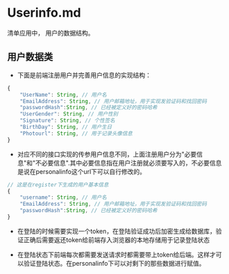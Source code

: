 # Userinfo.md

清单应用中， 用户的数据结构。

## 用户数据类

- 下面是前端注册用户并完善用户信息的实现结构：

```javascript
{
    "UserName": String, // 用户名
    "EmailAddress": String, // 用户邮箱地址，用于实现发验证码和找回密码
    "passwordHash":String, // 已经被定义好的密码哈希
    "UserGender": String, // 用户性别
    "Signature": String, // 个性签名
    "BirthDay": String, // 用户生日
    "Photourl": String, // 用于记录头像信息
}
```

- 对应不同的接口实现的传参用户信息不同，上面注册用户分为"必要信息"和"不必要信息".其中必要信息指在用户注册就必须要写入的，不必要信息是说在personalinfo这个url下可以自行修改的。

```javascript
// 这是在register下生成的用户基本信息
{
    "username": String, // 用户名
    "EmailAddress": String, // 用户邮箱地址，用于实现发验证码和找回密码
    "passwordHash":String, // 已经被定义好的密码哈希
}
```

- 在登陆的时候需要实现一个token，在登陆验证成功后加密生成给数据库，验证正确后需要返还token给前端存入浏览器的本地存储用于记录登陆状态

- 在登陆状态下前端每次都需要发送请求时都需要带上token给后端。这样才可以验证登陆状态。在personalinfo下可以对剩下的那些数据进行赋值。